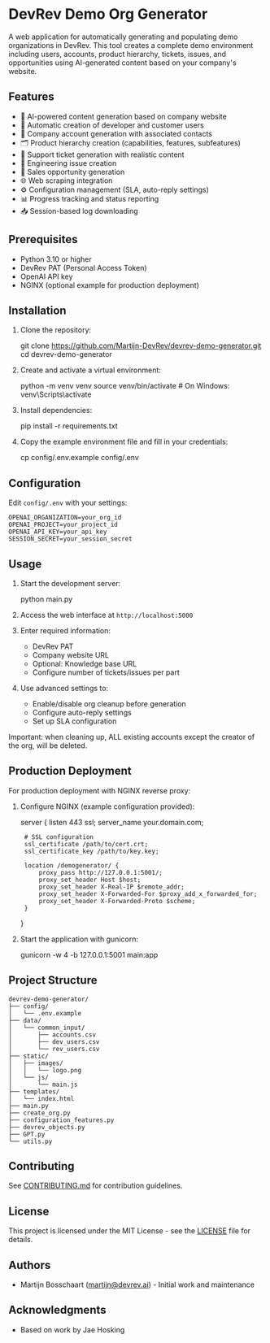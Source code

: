# DevRev Demo Org Generator

A web application for automatically generating and populating demo organizations in DevRev. This tool creates a complete demo environment including users, accounts, product hierarchy, tickets, issues, and opportunities using AI-generated content based on your company's website.

## Features

- 🤖 AI-powered content generation based on company website
- 👥 Automatic creation of developer and customer users
- 🏢 Company account generation with associated contacts
- 🗂️ Product hierarchy creation (capabilities, features, subfeatures)
- 🎫 Support ticket generation with realistic content
- 🐛 Engineering issue creation
- 💼 Sales opportunity generation
- 🌐 Web scraping integration
- ⚙️ Configuration management (SLA, auto-reply settings)
- 📊 Progress tracking and status reporting
- 📥 Session-based log downloading

## Prerequisites

- Python 3.10 or higher
- DevRev PAT (Personal Access Token)
- OpenAI API key
- NGINX (optional example for production deployment)

## Installation

1. Clone the repository:

    git clone https://github.com/Martijn-DevRev/devrev-demo-generator.git
    cd devrev-demo-generator

2. Create and activate a virtual environment:

    python -m venv venv
    source venv/bin/activate  # On Windows: venv\Scripts\activate

3. Install dependencies:

    pip install -r requirements.txt

4. Copy the example environment file and fill in your credentials:

    cp config/.env.example config/.env

## Configuration

Edit `config/.env` with your settings:

    OPENAI_ORGANIZATION=your_org_id
    OPENAI_PROJECT=your_project_id
    OPENAI_API_KEY=your_api_key
    SESSION_SECRET=your_session_secret

## Usage

1. Start the development server:

    python main.py

2. Access the web interface at `http://localhost:5000`

3. Enter required information:
   - DevRev PAT
   - Company website URL
   - Optional: Knowledge base URL
   - Configure number of tickets/issues per part

4. Use advanced settings to:
   - Enable/disable org cleanup before generation
   - Configure auto-reply settings
   - Set up SLA configuration

Important: when cleaning up, ALL existing accounts except the creator of the org, will be deleted.

## Production Deployment

For production deployment with NGINX reverse proxy:

1. Configure NGINX (example configuration provided):

    server {
        listen 443 ssl;
        server_name your.domain.com;

        # SSL configuration
        ssl_certificate /path/to/cert.crt;
        ssl_certificate_key /path/to/key.key;

        location /demogenerator/ {
            proxy_pass http://127.0.0.1:5001/;
            proxy_set_header Host $host;
            proxy_set_header X-Real-IP $remote_addr;
            proxy_set_header X-Forwarded-For $proxy_add_x_forwarded_for;
            proxy_set_header X-Forwarded-Proto $scheme;
        }
    }

2. Start the application with gunicorn:

    gunicorn -w 4 -b 127.0.0.1:5001 main:app

## Project Structure

    devrev-demo-generator/
    ├── config/
    │   └── .env.example
    ├── data/
    │   └── common_input/
    │       ├── accounts.csv
    │       ├── dev_users.csv
    │       └── rev_users.csv
    ├── static/
    │   ├── images/
    │   │   └── logo.png
    │   └── js/
    │       └── main.js
    ├── templates/
    │   └── index.html
    ├── main.py
    ├── create_org.py
    ├── configuration_features.py
    ├── devrev_objects.py
    ├── GPT.py
    └── utils.py

## Contributing

See [CONTRIBUTING.md](CONTRIBUTING.md) for contribution guidelines.

## License

This project is licensed under the MIT License - see the [LICENSE](LICENSE) file for details.

## Authors

- Martijn Bosschaart (martijn@devrev.ai) - Initial work and maintenance

## Acknowledgments

- Based on work by Jae Hosking
